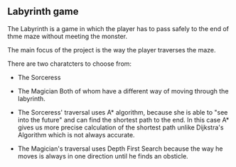 ## Labyrinth game
The Labyrinth is a game in which the player has to pass safely to the end of thme maze without meeting the monster.

The main focus of the project is the way the player traverses the maze.

There are two charatcters to choose from:
* The Sorceress 
* The Magician
Both of whom have a different way of moving through the labyrinth.

* The Sorceress' traversal uses A* algorithm, because she is able to "see into the future" and can find the shortest path to the end. In this case A* gives us more precise calculation of the shortest path unlike Dijkstra's Algorithm which is not always accurate.

* The Magician's traversal uses Depth First Search because the way he moves is always in one direction until he finds an obsticle.
